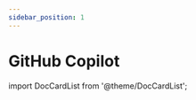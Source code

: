 ```yaml
---
sidebar_position: 1
---
```


# GitHub Copilot

import DocCardList from '@theme/DocCardList';

<DocCardList />
